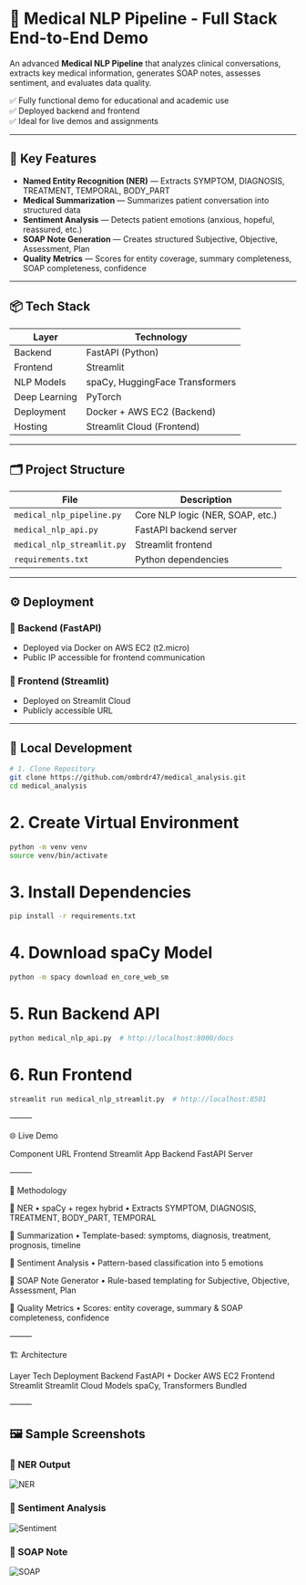 # 🏥 Medical NLP Pipeline - Full Stack End-to-End Demo

An advanced **Medical NLP Pipeline** that analyzes clinical conversations, extracts key medical information, generates SOAP notes, assesses sentiment, and evaluates data quality.

✅ Fully functional demo for educational and academic use  
✅ Deployed backend and frontend  
✅ Ideal for live demos and assignments  

---

## 🚀 Key Features

- **Named Entity Recognition (NER)** — Extracts SYMPTOM, DIAGNOSIS, TREATMENT, TEMPORAL, BODY_PART  
- **Medical Summarization** — Summarizes patient conversation into structured data  
- **Sentiment Analysis** — Detects patient emotions (anxious, hopeful, reassured, etc.)  
- **SOAP Note Generation** — Creates structured Subjective, Objective, Assessment, Plan  
- **Quality Metrics** — Scores for entity coverage, summary completeness, SOAP completeness, confidence  

---

## 📦 Tech Stack

| Layer         | Technology                    |
| ------------- | ----------------------------- |
| Backend       | FastAPI (Python)              |
| Frontend      | Streamlit                     |
| NLP Models    | spaCy, HuggingFace Transformers |
| Deep Learning | PyTorch                       |
| Deployment    | Docker + AWS EC2 (Backend)    |
| Hosting       | Streamlit Cloud (Frontend)    |

---

## 🗂️ Project Structure

| File                       | Description                        |
| -------------------------- | ---------------------------------- |
| `medical_nlp_pipeline.py`  | Core NLP logic (NER, SOAP, etc.)   |
| `medical_nlp_api.py`       | FastAPI backend server             |
| `medical_nlp_streamlit.py` | Streamlit frontend                 |
| `requirements.txt`         | Python dependencies                |

---

## ⚙️ Deployment

### 🔹 Backend (FastAPI)
- Deployed via Docker on AWS EC2 (t2.micro)
- Public IP accessible for frontend communication

### 🔹 Frontend (Streamlit)
- Deployed on Streamlit Cloud
- Publicly accessible URL

---

## 🔧 Local Development

```bash
# 1. Clone Repository
git clone https://github.com/ombrdr47/medical_analysis.git
cd medical_analysis
```
# 2. Create Virtual Environment
```bash
python -m venv venv
source venv/bin/activate
```

# 3. Install Dependencies
```bash
pip install -r requirements.txt
```

# 4. Download spaCy Model
```bash
python -m spacy download en_core_web_sm
```

# 5. Run Backend API
```bash
python medical_nlp_api.py  # http://localhost:8000/docs
```

# 6. Run Frontend
```bash
streamlit run medical_nlp_streamlit.py  # http://localhost:8501
```

⸻

🌐 Live Demo

Component	URL
Frontend	Streamlit App
Backend	FastAPI Server


⸻

🧠 Methodology

🔸 NER
	•	spaCy + regex hybrid
	•	Extracts SYMPTOM, DIAGNOSIS, TREATMENT, BODY_PART, TEMPORAL

🔸 Summarization
	•	Template-based: symptoms, diagnosis, treatment, prognosis, timeline

🔸 Sentiment Analysis
	•	Pattern-based classification into 5 emotions

🔸 SOAP Note Generator
	•	Rule-based templating for Subjective, Objective, Assessment, Plan

🔸 Quality Metrics
	•	Scores: entity coverage, summary & SOAP completeness, confidence

⸻

🏗️ Architecture

Layer	Tech	Deployment
Backend	FastAPI + Docker	AWS EC2
Frontend	Streamlit	Streamlit Cloud
Models	spaCy, Transformers	Bundled


⸻

## 🖼️ Sample Screenshots

### 📍 NER Output  
![NER](screenshots/ner_demo.png)

### 📍 Sentiment Analysis  
![Sentiment](screenshots/sentiment_demo.png)

### 📍 SOAP Note  
![SOAP](screenshots/soap_demo.png)
